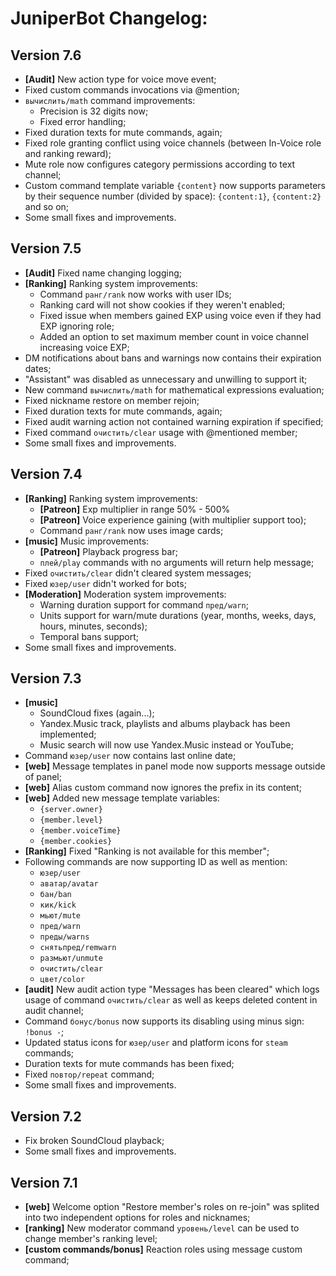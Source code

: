 # JuniperBot Changelog:

## Version 7.6
 - **[Audit]** New action type for voice move event;
 - Fixed custom commands invocations via @mention;
 - `вычислить/math` command improvements:
   - Precision is 32 digits now;
   - Fixed error handling;
 - Fixed duration texts for mute commands, again;
 - Fixed role granting conflict using voice channels (between In-Voice role and ranking reward);
 - Mute role now configures category permissions according to text channel;
 - Custom command template variable `{content}` now supports parameters by their sequence number (divided by space): `{content:1}`, `{content:2}` and so on;
 - Some small fixes and improvements.

## Version 7.5
 - **[Audit]** Fixed name changing logging;
 - **[Ranking]** Ranking system improvements:
   - Command `ранг/rank` now works with user IDs;
   - Ranking card will not show cookies if they weren't enabled;
   - Fixed issue when members gained EXP using voice even if they had EXP ignoring role;
   - Added an option to set maximum member count in voice channel increasing voice EXP;
 - DM notifications about bans and warnings now contains their expiration dates;
 - "Assistant" was disabled as unnecessary and unwilling to support it;
 - New command `вычислить/math` for mathematical expressions evaluation;
 - Fixed nickname restore on member rejoin;
 - Fixed duration texts for mute commands, again;
 - Fixed audit warning action not contained warning expiration if specified;
 - Fixed command `очистить/clear` usage with @mentioned member;
 - Some small fixes and improvements.

## Version 7.4
 - **[Ranking]** Ranking system improvements:
   - **[Patreon]** Exp multiplier in range 50% - 500%
   - **[Patreon]** Voice experience gaining (with multiplier support too);
   - Command `ранг/rank` now uses image cards;
 - **[music]** Music improvements:
   - **[Patreon]** Playback progress bar;
   - `плей/play` commands with no arguments will return help message;
 - Fixed `очистить/clear` didn't cleared system messages;
 - Fixed `юзер/user` didn't worked for bots;
 - **[Moderation]** Moderation system improvements:
   - Warning duration support for command `пред/warn`;
   - Units support for warn/mute durations (year, months, weeks, days, hours, minutes, seconds);
   - Temporal bans support;
 - Some small fixes and improvements.

## Version 7.3
 - **[music]**
   - SoundCloud fixes (again...);
   - Yandex.Music track, playlists and albums playback has been implemented;
   - Music search will now use Yandex.Music instead or YouTube;
 - Command `юзер/user` now contains last online date;
 - **[web]** Message templates in panel mode now supports message outside of panel;
 - **[web]** Alias custom command now ignores the prefix in its content;
 - **[web]** Added new message template variables:
   - `{server.owner}`
   - `{member.level}`
   - `{member.voiceTime}`
   - `{member.cookies}`
 - **[Ranking]** Fixed "Ranking is not available for this member";
 - Following commands are now supporting ID as well as mention:
   - `юзер/user`
   - `аватар/avatar`
   - `бан/ban`
   - `кик/kick`
   - `мьют/mute`
   - `пред/warn`
   - `преды/warns`
   - `снятьпред/remwarn`
   - `размьют/unmute`
   - `очистить/clear`
   - `цвет/color`
 - **[audit]** New audit action type "Messages has been cleared" which logs usage of command `очистить/clear` as well as keeps deleted content in audit channel;
 - Command `бонус/bonus` now supports its disabling using minus sign: `!bonus -`;
 - Updated status icons for `юзер/user` and platform icons for `steam` commands;
 - Duration texts for mute commands has been fixed;
 - Fixed `повтор/repeat` command;
 - Some small fixes and improvements.

## Version 7.2
 - Fix broken SoundCloud playback;
 - Some small fixes and improvements.

## Version 7.1
 - **[web]** Welcome option "Restore member's roles on re-join" was splited into two independent options for roles and nicknames;
 - **[ranking]** New moderator command `уровень/level` can be used to change member's ranking level;
 - **[custom commands/bonus]** Reaction roles using message custom command;
